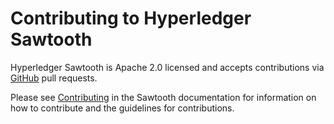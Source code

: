 # Contributing to Hyperledger Sawtooth

Hyperledger Sawtooth is Apache 2.0 licensed and accepts contributions via
[GitHub](https://github.com/hyperledger/sawtooth-core) pull requests.

Please see
[Contributing](https://sawtooth.hyperledger.org/community/contributing.html)
in the Sawtooth documentation for information on how to contribute and the guidelines for contributions.

